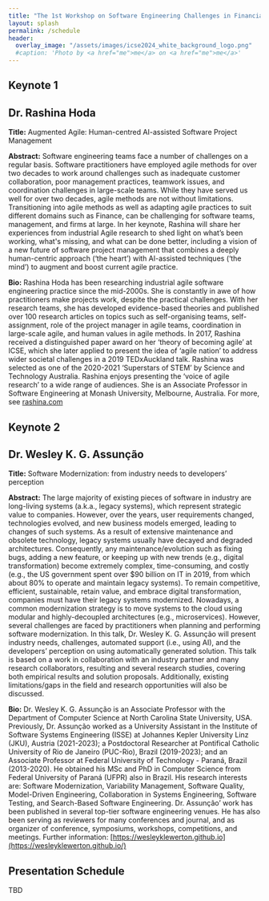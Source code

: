 ```yaml
---
title: "The 1st Workshop on Software Engineering Challenges in Financial Firms (FinanSE)"
layout: splash
permalink: /schedule
header:
  overlay_image: "/assets/images/icse2024_white_background_logo.png"
  #caption: 'Photo by <a href="me">me</a> on <a href="me">me</a>'
---
```


<h2>Keynote 1</h2>

## Dr. Rashina Hoda

**Title:** Augmented Agile: Human-centred AI-assisted Software Project Management

**Abstract:** 
Software engineering teams face a number of challenges on a regular basis. Software practitioners have employed agile methods for over two decades to work around challenges such as inadequate customer collaboration, poor management practices, teamwork issues, and coordination challenges in large-scale teams. While they have served us well for over two decades, agile methods are not without limitations. Transitioning into agile methods as well as adapting agile practices to suit different domains such as Finance, can be challenging for software teams, management, and firms at large. In her keynote, Rashina will share her experiences from industrial Agile research to shed light on what’s been working, what's missing, and what can be done better, including a vision of a new future of software project management that combines a deeply human-centric approach (‘the heart’) with AI-assisted techniques (‘the mind’) to augment and boost current agile practice.


**Bio:**
Rashina Hoda has been researching industrial agile software engineering practice since the mid-2000s. She is constantly in awe of how practitioners make projects work, despite the practical challenges. With her research teams, she has developed evidence-based theories and published over 100 research articles on topics such as self-organising teams, self-assignment, role of the project manager in agile teams, coordination in large-scale agile, and human values in agile methods. In 2017, Rashina received a distinguished paper award on her ‘theory of becoming agile’ at ICSE, which she later applied to present the idea of ‘agile nation’ to address wider societal challenges in a 2019 TEDxAuckland talk. Rashina was selected as one of the 2020-2021 ‘Superstars of STEM’ by Science and Technology Australia. Rashina enjoys presenting the ‘voice of agile research’ to a wide range of audiences. She is an Associate Professor in Software Engineering at Monash University, Melbourne, Australia. For more, see [rashina.com](rashina.com)


<h2>Keynote 2</h2>

## Dr. Wesley K. G. Assunção

**Title:** Software Modernization: from industry needs to developers’ perception

**Abstract:** 
The large majority of existing pieces of software in industry are long-living systems (a.k.a., legacy systems), which represent strategic value to companies. However, over the years, user requirements changed, technologies evolved, and new business models emerged, leading to changes of such systems. As a result of extensive maintenance and obsolete technology, legacy systems usually have decayed and degraded architectures. Consequently, any maintenance/evolution such as fixing bugs, adding a new feature, or keeping up with new trends (e.g., digital transformation) become extremely complex, time-consuming, and costly (e.g., the US government spent over $90 billion on IT in 2019, from which about 80% to operate and maintain legacy systems). To remain competitive, efficient, sustainable, retain value, and embrace digital transformation, companies must have their legacy systems modernized. Nowadays, a common modernization strategy is to move systems to the cloud using modular and highly-decoupled architectures (e.g., microservices).  However, several challenges are faced by practitioners when planning and performing software modernization. In this talk, Dr. Wesley K. G. Assunção will present industry needs, challenges, automated support (i.e., using AI), and the developers’ perception on using automatically generated solution. This talk is based on a work in collaboration with an industry partner and many research collaborators, resulting and several research studies, covering both empirical results and solution proposals. Additionally, existing limitations/gaps in the field and research opportunities will also be discussed.

**Bio:**
Dr. Wesley K. G. Assunção is an Associate Professor with the Department of Computer Science at North Carolina State University, USA. Previously, Dr. Assunção worked as a University Assistant in the Institute of Software Systems Engineering (ISSE) at Johannes Kepler University Linz (JKU), Austria (2021-2023); a Postdoctoral Researcher at Pontifical Catholic University of Rio de Janeiro (PUC-Rio), Brazil (2019-2023); and an Associate Professor at Federal University of Technology - Paraná, Brazil (2013-2020). He obtained his MSc and PhD in Computer Science from Federal University of Paraná (UFPR) also in Brazil. His research interests are: Software Modernization, Variability Management, Software Quality, Model-Driven Engineering, Collaboration in Systems Engineering,  Software Testing, and Search-Based Software Engineering. Dr. Assunção’ work has been published in several top-tier software engineering venues. He has also been serving as reviewers for many conferences and journal, and as organizer of conference, symposiums, workshops, competitions, and meetings. Further information: [https://wesleyklewerton.github.io](https://wesleyklewerton.github.io/)


<h2>Presentation Schedule</h2>

TBD